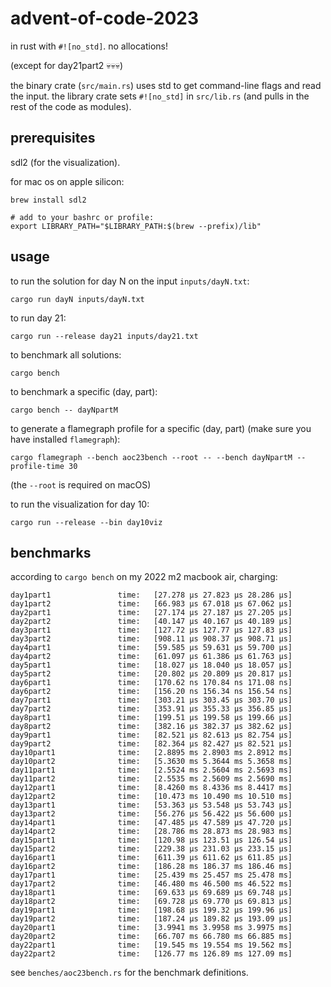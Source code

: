 # advent-of-code-2023

in rust with `#![no_std]`. no allocations!

(except for day21part2 💀💀💀)

the binary crate (`src/main.rs`) uses std to get command-line flags and read
the input. the library crate sets `#![no_std]` in `src/lib.rs` (and pulls in
the rest of the code as modules).

## prerequisites

sdl2 (for the visualization).

for mac os on apple silicon:

    brew install sdl2

    # add to your bashrc or profile:
    export LIBRARY_PATH="$LIBRARY_PATH:$(brew --prefix)/lib"

## usage

to run the solution for day N on the input `inputs/dayN.txt`:

    cargo run dayN inputs/dayN.txt

to run day 21:

    cargo run --release day21 inputs/day21.txt

to benchmark all solutions:

    cargo bench

to benchmark a specific (day, part):

    cargo bench -- dayNpartM

to generate a flamegraph profile for a specific (day, part) (make sure
you have installed `flamegraph`):

    cargo flamegraph --bench aoc23bench --root -- --bench dayNpartM --profile-time 30

(the `--root` is required on macOS)

to run the visualization for day 10:

    cargo run --release --bin day10viz

## benchmarks

according to `cargo bench` on my 2022 m2 macbook air, charging:

```
day1part1               time:   [27.278 µs 27.823 µs 28.286 µs]
day1part2               time:   [66.983 µs 67.018 µs 67.062 µs]
day2part1               time:   [27.174 µs 27.187 µs 27.205 µs]
day2part2               time:   [40.147 µs 40.167 µs 40.189 µs]
day3part1               time:   [127.72 µs 127.77 µs 127.83 µs]
day3part2               time:   [908.11 µs 908.37 µs 908.71 µs]
day4part1               time:   [59.585 µs 59.631 µs 59.700 µs]
day4part2               time:   [61.097 µs 61.386 µs 61.763 µs]
day5part1               time:   [18.027 µs 18.040 µs 18.057 µs]
day5part2               time:   [20.802 µs 20.809 µs 20.817 µs]
day6part1               time:   [170.62 ns 170.84 ns 171.08 ns]
day6part2               time:   [156.20 ns 156.34 ns 156.54 ns]
day7part1               time:   [303.21 µs 303.45 µs 303.70 µs]
day7part2               time:   [353.91 µs 355.33 µs 356.85 µs]
day8part1               time:   [199.51 µs 199.58 µs 199.66 µs]
day8part2               time:   [382.16 µs 382.37 µs 382.62 µs]
day9part1               time:   [82.521 µs 82.613 µs 82.754 µs]
day9part2               time:   [82.364 µs 82.427 µs 82.521 µs]
day10part1              time:   [2.8895 ms 2.8903 ms 2.8912 ms]
day10part2              time:   [5.3630 ms 5.3644 ms 5.3658 ms]
day11part1              time:   [2.5524 ms 2.5604 ms 2.5693 ms]
day11part2              time:   [2.5535 ms 2.5609 ms 2.5690 ms]
day12part1              time:   [8.4260 ms 8.4336 ms 8.4417 ms]
day12part2              time:   [10.473 ms 10.490 ms 10.510 ms]
day13part1              time:   [53.363 µs 53.548 µs 53.743 µs]
day13part2              time:   [56.276 µs 56.422 µs 56.600 µs]
day14part1              time:   [47.485 µs 47.589 µs 47.720 µs]
day14part2              time:   [28.786 ms 28.873 ms 28.983 ms]
day15part1              time:   [120.98 µs 123.51 µs 126.54 µs]
day15part2              time:   [229.38 µs 231.03 µs 233.15 µs]
day16part1              time:   [611.39 µs 611.62 µs 611.85 µs]
day16part2              time:   [186.28 ms 186.37 ms 186.46 ms]
day17part1              time:   [25.439 ms 25.457 ms 25.478 ms]
day17part2              time:   [46.480 ms 46.500 ms 46.522 ms]
day18part1              time:   [69.633 µs 69.689 µs 69.748 µs]
day18part2              time:   [69.728 µs 69.770 µs 69.813 µs]
day19part1              time:   [198.68 µs 199.32 µs 199.96 µs]
day19part2              time:   [187.24 µs 189.82 µs 193.09 µs]
day20part1              time:   [3.9941 ms 3.9958 ms 3.9975 ms]
day20part2              time:   [66.707 ms 66.780 ms 66.885 ms]
day22part1              time:   [19.545 ms 19.554 ms 19.562 ms]
day22part2              time:   [126.77 ms 126.89 ms 127.09 ms]
```

see `benches/aoc23bench.rs` for the benchmark definitions.
